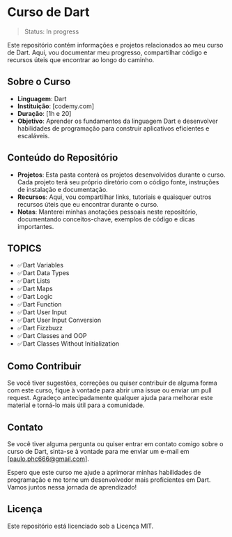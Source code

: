 #  Curso de Dart
>Status: In progress

Este repositório contém informações e projetos relacionados ao meu curso de Dart. Aqui, vou documentar meu progresso, compartilhar código e recursos úteis que encontrar ao longo do caminho.

## Sobre o Curso
* **Linguagem**: Dart
* **Instituição**: [codemy.com]
* **Duração**: [1h e 20]
* **Objetivo**: Aprender os fundamentos da linguagem Dart e desenvolver habilidades de programação para construir aplicativos eficientes e escaláveis.

## Conteúdo do Repositório
* **Projetos**: Esta pasta conterá os projetos desenvolvidos durante o curso. Cada projeto terá seu próprio diretório com o código fonte, instruções de instalação e documentação.
* **Recursos**: Aqui, vou compartilhar links, tutoriais e quaisquer outros recursos úteis que eu encontrar durante o curso.
* **Notas**: Manterei minhas anotações pessoais neste repositório, documentando conceitos-chave, exemplos de código e dicas importantes.

## TOPICS
 * ✅Dart Variables
 * ✅Dart Data Types
 * ✅Dart Lists
 * ✅Dart Maps
 * ✅Dart Logic
 * ✅Dart Function
 * ✅Dart User Input
 * ✅Dart User Input Conversion
 * ✅Dart Fizzbuzz
 * ✅Dart Classes and OOP
 * ✅Dart Classes Without Initialization
   
## Como Contribuir
Se você tiver sugestões, correções ou quiser contribuir de alguma forma com este curso, fique à vontade para abrir uma issue ou enviar um pull request. Agradeço antecipadamente qualquer ajuda para melhorar este material e torná-lo mais útil para a comunidade.

## Contato
Se você tiver alguma pergunta ou quiser entrar em contato comigo sobre o curso de Dart, sinta-se à vontade para me enviar um e-mail em [paulo.phc666@gmail.com].

Espero que este curso me ajude a aprimorar minhas habilidades de programação e me torne um desenvolvedor mais proficientes em Dart. Vamos juntos nessa jornada de aprendizado!

## Licença
Este repositório está licenciado sob a Licença MIT.
